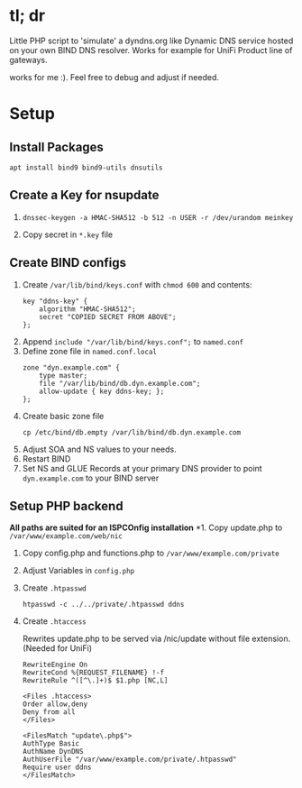 # tl; dr
Little PHP script to 'simulate' a dyndns.org like Dynamic DNS service hosted on your own BIND DNS resolver. 
Works for example for UniFi Product line of gateways. 

works for me :). Feel free to debug and adjust if needed.

# Setup

## Install Packages
```
apt install bind9 bind9-utils dnsutils
```

## Create a Key for nsupdate
1. 
    ```
    dnssec-keygen -a HMAC-SHA512 -b 512 -n USER -r /dev/urandom meinkey
    ```
2. Copy secret in `*.key` file 

## Create BIND configs
1. Create `/var/lib/bind/keys.conf` with `chmod 600` and contents:
    ```
    key "ddns-key" {
        algorithm "HMAC-SHA512";
        secret "COPIED SECRET FROM ABOVE";
    };
    ```
2. Append `include "/var/lib/bind/keys.conf";` to `named.conf`
3. Define zone file in `named.conf.local`
    ```
    zone "dyn.example.com" {
        type master;
        file "/var/lib/bind/db.dyn.example.com";
        allow-update { key ddns-key; };
    };
    ```
4. Create basic zone file
    ```
    cp /etc/bind/db.empty /var/lib/bind/db.dyn.example.com
    ```
5. Adjust SOA and NS values to your needs.
6. Restart BIND
7. Set NS and GLUE Records at your primary DNS provider to point `dyn.example.com` to your BIND server

## Setup PHP backend
**All paths are suited for an ISPCOnfig installation**
*1. Copy update.php to `/var/www/example.com/web/nic`
1. Copy config.php and functions.php to `/var/www/example.com/private`
1. Adjust Variables in `config.php`
1. Create `.htpasswd` 
    ```
    htpasswd -c ../../private/.htpasswd ddns
    ```
1. Create `.htaccess`

    Rewrites update.php to be served via /nic/update without file extension. (Needed for UniFi)
    ```
    RewriteEngine On
    RewriteCond %{REQUEST_FILENAME} !-f
    RewriteRule ^([^\.]+)$ $1.php [NC,L]

    <Files .htaccess>
    Order allow,deny
    Deny from all
    </Files>

    <FilesMatch "update\.php$">
    AuthType Basic
    AuthName DynDNS
    AuthUserFile "/var/www/example.com/private/.htpasswd"
    Require user ddns
    </FilesMatch>
    ```